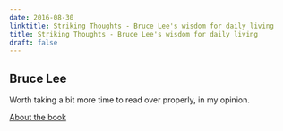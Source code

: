 ```yaml
---
date: 2016-08-30
linktitle: Striking Thoughts - Bruce Lee's wisdom for daily living
title: Striking Thoughts - Bruce Lee's wisdom for daily living
draft: false
---
```


## Bruce Lee

Worth taking a bit more time to read over properly, in my opinion.

[About the book](https://books.google.co.uk/books?id=FbqHCgAAQBAJ&dq=striking+thoughts&source=gbs_navlinks_s)